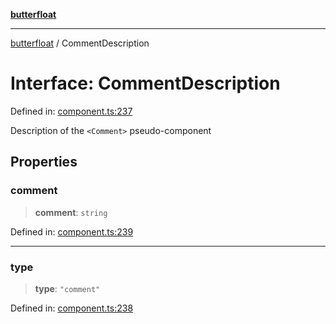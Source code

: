 [**butterfloat**](../index.md)

***

[butterfloat](../index.md) / CommentDescription

# Interface: CommentDescription

Defined in: [component.ts:237](https://github.com/WorldMaker/butterfloat/blob/df545ef96728808e6ed86d129bea41fdc458751b/component.ts#L237)

Description of the `<Comment>` pseudo-component

## Properties

### comment

> **comment**: `string`

Defined in: [component.ts:239](https://github.com/WorldMaker/butterfloat/blob/df545ef96728808e6ed86d129bea41fdc458751b/component.ts#L239)

***

### type

> **type**: `"comment"`

Defined in: [component.ts:238](https://github.com/WorldMaker/butterfloat/blob/df545ef96728808e6ed86d129bea41fdc458751b/component.ts#L238)
